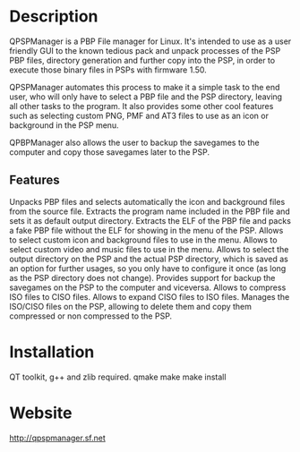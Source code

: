 # Description
QPSPManager is a PBP File manager for Linux. It's intended to use as a user friendly GUI to the known tedious pack and unpack processes of the PSP PBP files, directory generation and further copy into the PSP, in order to execute those binary files in PSPs with firmware 1.50.

QPSPManager automates this process to make it a simple task to the end user, who will only have to select a PBP file and the PSP directory, leaving all other tasks to the program. It also provides some other cool features such as selecting custom PNG, PMF and AT3 files to use as an icon or background in the PSP menu.

QPBPManager also allows the user to backup the savegames to the computer and copy those savegames later to the PSP.

## Features

Unpacks PBP files and selects automatically the icon and background files from the source file.
Extracts the program name included in the PBP file and sets it as default output directory.
Extracts the ELF of the PBP file and packs a fake PBP file without the ELF for showing in the menu of the PSP.
Allows to select custom icon and background files to use in the menu.
Allows to select custom video and music files to use in the menu.
Allows to select the output directory on the PSP and the actual PSP directory, which is saved as an option for further usages, so you only have to configure it once (as long as the PSP directory does not change).
Provides support for backup the savegames on the PSP to the computer and viceversa.
Allows to compress ISO files to CISO files.
Allows to expand CISO files to ISO files.
Manages the ISO/CISO files on the PSP, allowing to delete them and copy them compressed or non compressed to the PSP.

# Installation
QT toolkit, g++ and zlib required.
    qmake
    make
    make install

# Website
http://qpspmanager.sf.net
